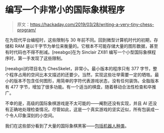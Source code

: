 # 编写一个非常小的国际象棋程序

> 原文：<https://hackaday.com/2019/03/28/writing-a-very-tiny-chess-program/>

在为现代平台编程时，这些限制与 30 年前不同。回到微型计算机时代的初期，存储和 RAM 是以千字节为单位来衡量的。它根本不可能存储大量的图形数据，甚至有时代码也不得不削减。[reeabgo]在为 Sinclair ZX81 编写一个小型国际象棋程序时，第一手发现了这些限制。

[reeabgo]的项目名为 ChesSkelet，非常小。最小版本的程序只有 377 字节，整个程序占用的空间比本文描述的还要少。当然，实现这些壮举需要一定的牺牲。最小的版本不包含任何图形，用简单的字符代表游戏状态，没有任何装饰。全脂版本有 477 字节，增加了很多功能。有一个适当的棋盘，随着移动合法性检查和卒推广。

不幸的是，高级的国际象棋游戏是不太可能的——阉割还没有实现，并且 AI 还没有正确地处理检查情况。尽管如此，这是一个真实游戏的坚实近似，所有包装成一个令人印象深刻的小空间。

我们在这些部分看到了大量的国际象棋黑客——[包括机器人种类](https://hackaday.com/2017/09/26/chess-robots-got-the-moves/)。